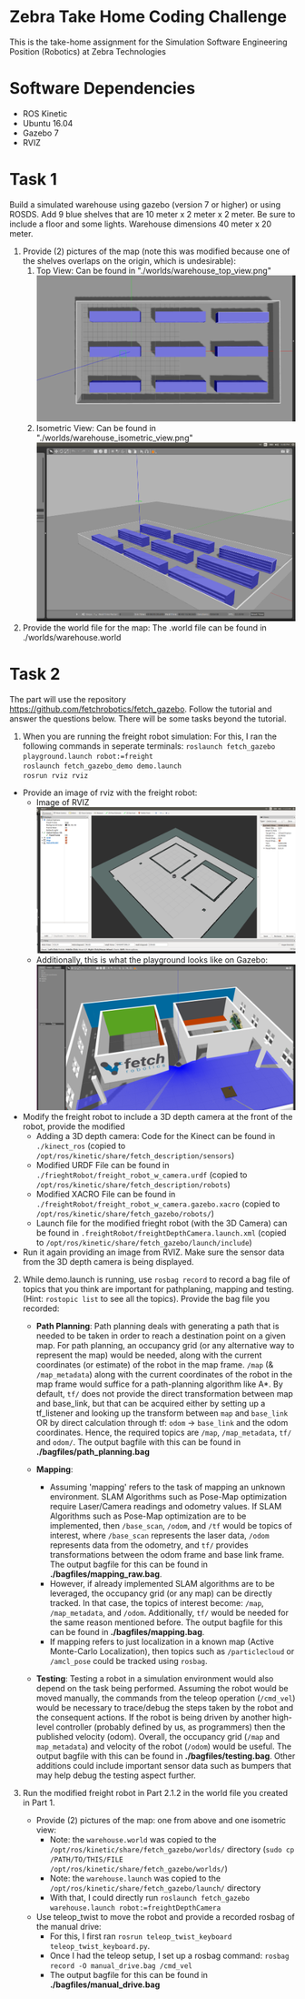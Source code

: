 # Zebra Take Home Coding Challenge
This is the take-home assignment for the Simulation Software Engineering Position (Robotics) at Zebra Technologies

# Software Dependencies
- ROS Kinetic
- Ubuntu 16.04
- Gazebo 7
- RVIZ

# Task 1
Build a simulated warehouse using gazebo (version 7 or higher) or using ROSDS. Add 9 blue shelves that are 10 meter x 2 meter x 2 meter. Be sure to include a floor and some lights. Warehouse dimensions 40 meter x 20 meter.

1. Provide (2) pictures of the map (note this was modified because one of the shelves overlaps on the origin, which is undesirable):
	1. Top View: Can be found in "./worlds/warehouse_top_view.png"
![Top View Image](https://github.com/varunsampat30/zebra_coding_challenge/blob/main/worlds/warehouse_top_view.png?raw=true)
	2. Isometric View: Can be found in "./worlds/warehouse_isometric_view.png" 
![Isometric View Image](https://github.com/varunsampat30/zebra_coding_challenge/blob/main/worlds/warehouse_isometric_view.png?raw=true)
2. Provide the world file for the map: The .world file can be found in ./worlds/warehouse.world


# Task 2
The part will use the repository https://github.com/fetchrobotics/fetch_gazebo. Follow the tutorial and answer the questions below. There will be some tasks beyond the tutorial. 
1. When you are running the freight robot simulation:
For this, I ran the following commands in seperate terminals:
  `roslaunch fetch_gazebo playground.launch robot:=freight`  
  `roslaunch fetch_gazebo_demo demo.launch`  
  `rosrun rviz rviz`
- Provide an image of rviz with the freight robot: 
	- Image of RVIZ![RVIZ Image](https://github.com/varunsampat30/zebra_coding_challenge/blob/main/figs/freight_robot_rviz.png?raw=true)
	- Additionally, this is what the playground looks like on Gazebo:
![Playground Gazebo Image](https://github.com/varunsampat30/zebra_coding_challenge/blob/main/figs/playground_launch.png?raw=true)
- Modify the freight robot to include a 3D depth camera at the front of the robot, provide the modified 
    - Adding a 3D depth camera: Code for the Kinect can be found in `./kinect_ros` (copied to `/opt/ros/kinetic/share/fetch_description/sensors`)
    - Modified URDF File can be found in `./frieghtRobot/freight_robot_w_camera.urdf` (copied to `/opt/ros/kinetic/share/fetch_description/robots`)
    - Modified XACRO File can be found in `./freightRobot/freight_robot_w_camera.gazebo.xacro` (copied to `/opt/ros/kinetic/share/fetch_gazebo/robots/`)
    - Launch file for the modified frieght robot (with the 3D Camera) can be found in `.freightRobot/freightDepthCamera.launch.xml` (copied to `/opt/ros/kinetic/share/fetch_gazebo/launch/include`)
- Run it again providing an image from RVIZ. Make sure the sensor data from the 3D depth camera is being displayed. 

2. While demo.launch is running, use `rosbag record` to record a bag file of topics that you think are important for pathplaning, mapping and testing. (Hint: `rostopic list` to see all the topics). Provide the bag file you recorded:

	- **Path Planning**: Path planning deals with generating a path that is needed to be taken in order to reach a destination point on a given map. For path planning, an occupancy grid (or any alternative way to represent the map) would be needed, along with the current coordinates (or estimate) of the robot in the map frame. `/map` (& `/map_metadata`) along with the current coordinates of the robot in the map frame would suffice for a path-planning algorithm like A\*. By default, `tf/` does not provide the direct transformation between map and base_link, but that can be acquired either by setting up a tf_listener and looking up the transform between `map` and `base_link` OR by direct calculation through tf: `odom` -> `base_link` and the odom coordinates. Hence, the required topics are `/map`, `/map_metadata`, `tf/` and `odom/`. The output bagfile with this can be found in **./bagfiles/path_planning.bag**
	
	- **Mapping**: 
	    -  Assuming 'mapping' refers to the task of mapping an unknown environment. SLAM Algorithms such as Pose-Map optimization require Laser/Camera readings and odometry values. If SLAM Algorithms such as Pose-Map optimization are to be implemented, then `/base_scan`, `/odom`, and `/tf` would be topics of interest, where `/base_scan` represents the laser data, `/odom` represents data from the odometry, and `tf/` provides transformations between the odom frame and base link frame. The output bagfile for this can be found in **./bagfiles/mapping_raw.bag**. 
	    -  However, if already implemented SLAM algorithms are to be leveraged, the occupancy grid (or any map) can be directly tracked. In that case, the topics of interest become: `/map`, `/map_metadata`, and `/odom`. Additionally, `tf/` would be needed for the same reason mentioned before. The output bagfile for this can be found in **./bagfiles/mapping.bag**. 
	    -  If mapping refers to just localization in a known map (Active Monte-Carlo Localization), then topics such as `/particlecloud` or `/amcl_pose` could be tracked using `rosbag`. 
	
	- **Testing**: Testing a robot in a simulation environment would also depend on the task being performed. Assuming the robot would be moved manually, the commands from the teleop operation (`/cmd_vel`) would be necessary to trace/debug the steps taken by the robot and the consequent actions. If the robot is being driven by another high-level controller (probably defined by us, as programmers) then the published velocity (odom).  Overall, the occupancy grid (`/map` and `map_metadata`) and velocity of the robot (`/odom`) would be useful.  The output bagfile with this can be found in **./bagfiles/testing.bag**. Other additions could include important sensor data such as bumpers that may help debug the testing aspect further. 

3. Run the modified freight robot in Part 2.1.2 in the world file you created in Part 1.
	- Provide (2) pictures of the map: one from above and one isometric view:
	    - Note: the `warehouse.world` was copied to the `/opt/ros/kinetic/share/fetch_gazebo/worlds/` directory (`sudo cp /PATH/TO/THIS/FILE /opt/ros/kinetic/share/fetch_gazebo/worlds/`)
	    - Note: the `warehouse.launch` was copied to the `/opt/ros/kinetic/share/fetch_gazebo/launch/` directory
	    - With that, I could directly run `roslaunch fetch_gazebo warehouse.launch robot:=freightDepthCamera`
	- Use teleop_twist to move the robot and provide a recorded rosbag of the manual drive:
	    - For this, I first ran `rosrun teleop_twist_keyboard teleop_twist_keyboard.py`. 
	    - Once I had the teleop setup, I set up a rosbag command: `rosbag record -O manual_drive.bag /cmd_vel`
	    - The output bagfile for this can be found in **./bagfiles/manual_drive.bag**

